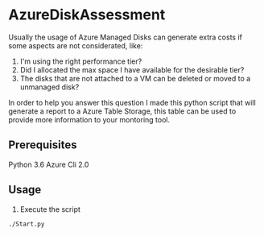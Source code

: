 # AzureDiskAssessment

Usually the usage of Azure Managed Disks can generate extra costs if some aspects are not considerated, like:
1) I'm using the right performance tier?
2) Did I allocated the max space I have available for the desirable tier?
3) The disks that are not attached to a VM can be deleted or moved to a unmanaged disk?

In order to help you answer this question I made this python script that will generate a report to a Azure Table Storage, this table can be used to provide more information to your montoring tool.

## Prerequisites

Python 3.6
Azure Cli 2.0

## Usage

1) Execute the script

```{r, engine='sh', count_lines}
./Start.py
```